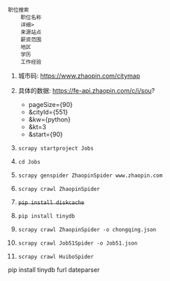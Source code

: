 ```
职位搜索
    职位名称
    详细>
    来源站点
    薪资范围
    地区
    学历
    工作经验
```
1. 城市码:
    https://www.zhaopin.com/citymap
2. 具体的数据:
    https://fe-api.zhaopin.com/c/i/sou?
    * pageSize={90}
    * &cityId={551}
    * &kw={python}
    * &kt=3
    * &start={90}


1. `scrapy startproject Jobs`
2. `cd Jobs`
3. `scrapy genspider ZhaopinSpider www.zhaopin.com`
4. `scrapy crawl ZhaopinSpider`
5. ~~`pip install diskcache`~~
6. `pip install tinydb`
7. `scrapy crawl ZhaopinSpider -o chongqing.json`
8. `scrapy crawl Job51Spider -o Job51.json`
9. `scrapy crawl HuiboSpider`


pip install tinydb furl dateparser